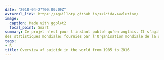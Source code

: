 ```yaml
---
date: "2018-04-27T00:00:00Z"
external_link: https://agailloty.github.io/suicide-evolution/
image:
  caption: Made with ggplot2
  focal_point: Smart
summary: Ce projet n'est pour l'instant publié qu'en anglais. Il s'agit d'une analyse de l'évolution du suicide dans le monde depuis 1985 à partir
des statistiques mondiales fournies par l'Organisation mondiale de la santé (OMS, WHO an anglais).
tags: 
- R
title: Overview of suicide in the world from 1985 to 2016
---
```


